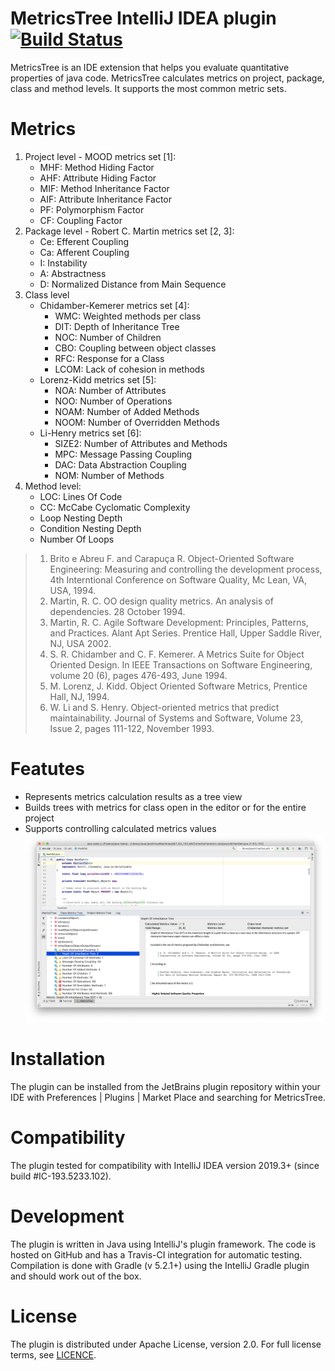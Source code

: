 # MetricsTree IntelliJ IDEA plugin [![Build Status](https://travis-ci.org/b333vv/metricstree.svg?branch=master)](https://travis-ci.org/b333vv)

MetricsTree is an IDE extension that helps you evaluate quantitative properties of java code. 
MetricsTree calculates metrics on project, package, class and method levels. 
It supports the most common metric sets.
# Metrics
1. Project level - MOOD metrics set [1]:  
    - MHF: Method Hiding Factor
    - AHF: Attribute Hiding Factor
    - MIF: Method Inheritance Factor
    - AIF: Attribute Inheritance Factor
    - PF: Polymorphism Factor
    - CF: Coupling Factor
2. Package level - Robert C. Martin metrics set [2, 3]:
    - Ce: Efferent Coupling
    - Ca: Afferent Coupling
    - I: Instability
    - A: Abstractness
    - D: Normalized Distance from Main Sequence
3. Class level
    - Chidamber-Kemerer metrics set [4]:
        - WMC: Weighted methods per class
        - DIT: Depth of Inheritance Tree
        - NOC: Number of Children
        - CBO: Coupling between object classes
        - RFC: Response for a Class
        - LCOM: Lack of cohesion in methods
    - Lorenz-Kidd metrics set [5]:
        - NOA: Number of Attributes
        - NOO: Number of Operations
        - NOAM: Number of Added Methods
        - NOOM: Number of Overridden Methods
    - Li-Henry metrics set [6]:
        - SIZE2: Number of Attributes and Methods
        - MPC: Message Passing Coupling
        - DAC: Data Abstraction Coupling
        - NOM: Number of Methods
4. Method level:
    - LOC: Lines Of Code
    - CC: McCabe Cyclomatic Complexity
    - Loop Nesting Depth
    - Condition Nesting Depth
    - Number Of Loops
> 1. Brito e Abreu F. and Carapuça R. Object-Oriented Software Engineering: Measuring and controlling the development process, 4th Interntional Conference on Software Quality, Mc Lean, VA, USA, 1994.
> 2. Martin, R. C. OO design quality metrics. An analysis of dependencies. 28 October 1994.
> 3. Martin, R. C. Agile Software Development: Principles, Patterns, and Practices. Alant Apt Series. Prentice Hall, Upper Saddle River, NJ, USA 2002.
> 4. S. R. Chidamber and C. F. Kemerer. A Metrics Suite for Object Oriented Design. In IEEE Transactions on Software Engineering, volume 20 (6), pages 476-493, June 1994.
> 5. M. Lorenz, J. Kidd. Object Oriented Software Metrics, Prentice Hall, NJ, 1994.
> 6. W. Li and S. Henry. Object-oriented metrics that predict maintainability. Journal of Systems and Software, Volume 23, Issue 2, pages 111-122, November 1993.
# Featutes   
 - Represents metrics calculation results as a tree view
 - Builds trees with metrics for class open in the editor or for the entire project
 - Supports controlling calculated metrics values
![Image of MetricsTree](metricstree-light-sample.png)
# Installation
The plugin can be installed from the JetBrains plugin repository within your IDE with 
Preferences | Plugins | Market Place and searching for MetricsTree. 
# Compatibility
The plugin tested for compatibility with IntelliJ IDEA version 2019.3+ (since build #IC-193.5233.102).
# Development
The plugin is written in Java using IntelliJ's plugin framework.
The code is hosted on GitHub and has a Travis-CI integration for automatic testing.
Compilation is done with Gradle (v 5.2.1+) using the IntelliJ Gradle plugin and should work out of the box.
# License     
The plugin is distributed under Apache License, version 2.0. For full license terms, see [LICENCE](../blob/master/LICENSE).